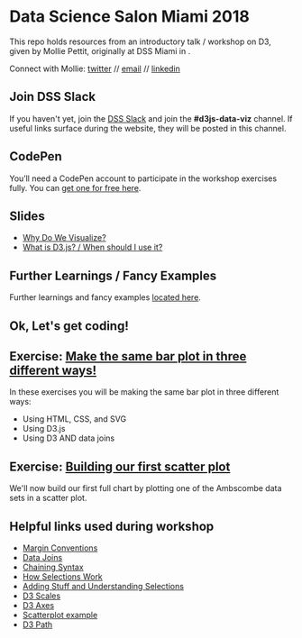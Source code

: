 # Data Science Salon Miami 2018

This repo holds resources from an introductory talk / workshop on D3, given by Mollie Pettit, originally at DSS Miami in .

Connect with Mollie: [twitter](https://twitter.com/MollzMP) // [email](mailto:molliempettit@gmail.com) // [linkedin](https://www.linkedin.com/in/molliempettit/)

## Join DSS Slack
If you haven't yet, join the [DSS Slack](https://join.slack.com/t/datasciencesalon/shared_invite/enQtNDcwNzI4MDY5NTQxLTU3NWQwNTcxOGFhZDliMjg0MGJkNzVlMzk0ZGRhZWM2MWNjMzhiNGMyZjE0N2FhMTgxZmU0NGY2NDY0Mjc1ZWU) and join the **#d3js-data-viz** channel. If useful links surface during the website, they will be posted in this channel.

## CodePen
You’ll need a CodePen account to participate in the workshop exercises fully. You can [get one for free here](http://codepen.io/).

## Slides

- [Why Do We Visualize?](https://github.com/molliemarie/SharedSlides/blob/master/WhyWeVisualize.pdf)
- [What is D3.js? / When should I use it?](https://github.com/molliemarie/SharedSlides/blob/master/whatIsD3.pdf)

## Further Learnings / Fancy Examples
Further learnings and fancy examples [located here](d3examples.md).

## Ok, Let's get coding!

## Exercise: [Make the same bar plot in three different ways!](barChart3Ways.md)

In these exercises you will be making the same bar plot in three different ways: 

- Using HTML, CSS, and SVG
- Using D3.js
- Using D3 AND data joins

## Exercise: [Building our first scatter plot](anscombe.md)

We'll now build our first full chart by plotting one of the Ambscombe data sets in a scatter plot.

## Helpful links used during workshop
 * [Margin Conventions](https://bl.ocks.org/mbostock/3019563)
 * [Data Joins](https://bost.ocks.org/mike/join/)
 * [Chaining Syntax](http://alignedleft.com/tutorials/d3/chaining-methods)
 * [How Selections Work](https://bost.ocks.org/mike/selection/)
 * [Adding Stuff and Understanding Selections](http://www.jeromecukier.net/blog/2011/08/09/d3-adding-stuff-and-oh-understanding-selections/)
 * [D3 Scales](http://alignedleft.com/tutorials/d3/scales)
 * [D3 Axes](http://alignedleft.com/tutorials/d3/axes)
 * [Scatterplot example](https://bl.ocks.org/mbostock/3887118)
 * [D3 Path](https://www.dashingd3js.com/svg-paths-and-d3js)
